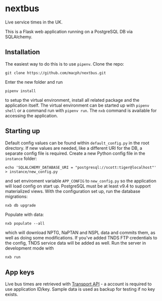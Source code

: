 # nextbus

Live service times in the UK.

This is a Flask web application running on a PostgreSQL DB via SQLAlchemy.

## Installation

The easiest way to do this is to use `pipenv`. Clone the repo:

```
git clone https://github.com/macph/nextbus.git
```

Enter the new folder and run

```
pipenv install
```

to setup the virtual environment, install all related package and the application itself. The virtual environment can be started up with `pipenv shell` or a command run with `pipenv run`. The `nxb` command is available for accessing the application.

## Starting up

Default config values can be found within `default_config.py` in the root directory. If new values are needed, like a different URI for the DB, a separate config file is required. Create a new Python config file in the `instance` folder:

```
echo 'SQLALCHEMY_DATABASE_URI = "postgresql://scott:tiger@localhost"' > instance/new_config.py
```

and set enviroment variable `APP_CONFIG` to `new_config.py` so the application will load config on start up. PostgreSQL must be at least v9.4 to support materialized views. With the configuration set up, run the database migrations:

```python
nxb db upgrade
```

Populate with data:

```
nxb populate --all
```

which will download NPTG, NaPTAN and NSPL data and commits them, as well as doing some modifications. If you've added TNDS FTP credentials to the config, TNDS service data will be added as well. Run the server in development mode with

```
nxb run
```

## App keys

Live bus times are retrieved with [Transport API](transportapi.com) - a account is required to use application ID/key. Sample data is used as backup for testing if no key exists.
